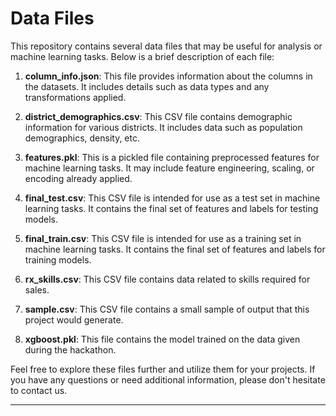 # Data Files

This repository contains several data files that may be useful for analysis or machine learning tasks. Below is a brief description of each file:

1. **column_info.json**: This file provides information about the columns in the datasets. It includes details such as data types and any transformations applied.

2. **district_demographics.csv**: This CSV file contains demographic information for various districts. It includes data such as population demographics, density, etc.

3. **features.pkl**: This is a pickled file containing preprocessed features for machine learning tasks. It may include feature engineering, scaling, or encoding already applied.

4. **final_test.csv**: This CSV file is intended for use as a test set in machine learning tasks. It contains the final set of features and labels for testing models.

5. **final_train.csv**: This CSV file is intended for use as a training set in machine learning tasks. It contains the final set of features and labels for training models.

6. **rx_skills.csv**: This CSV file contains data related to skills required for sales.

7. **sample.csv**: This CSV file contains a small sample of output that this project would generate.
   
8. **xgboost.pkl**: This file contains the model trained on the data given during the hackathon.

Feel free to explore these files further and utilize them for your projects. If you have any questions or need additional information, please don't hesitate to contact us.

--- 
